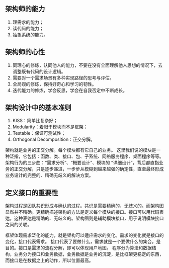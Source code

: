 ## 架构师的能力

1. 理需求的能力；
2. 读代码的能力；
3. 抽象系统的能力。

## 架构师的心性

1. 同理心的修炼，认同他人的能力，不要在没有全面理解他人思想的情况下，去调整既有代码的设计逻辑。
2. 需要对一个需求场景有多种实现路径的思考与评估。
3. 全局观的修炼，保持好奇心和学习的韧性。
4. 迭代能力的修炼，学会反思，学会在自我否定中不断成长。

## 架构设计中的基本准则

1. KISS：简单比复杂好；
2. Modularity：着眼于模块而不是框架；
3. Testable：保证可测试性；
4. Orthogonal Decomposition：正交分解。

架构就是业务的正交分解。每个模块都有它自己的业务。 这里我们说的模块是一种泛指，它包括：函数、类、接口、包、子系统、网络服务程序、桌面程序等等。架构行为的三步曲：“需求分析”、“概要设计”、模块的 “详细设计”，背后都直指业务的正交分解，只是逐步递进，一步步从模糊到越来越强的确定性，直至最终形成业务设计的完整的、精确无歧义的解决方案。

## 定义接口的重要性

架构过程是团队共识形成与确认的过程。共识是需要精确的、无歧义的。而架构图显然并不精确。更精确描述架构的方法是定义每个模块的接口。接口可以用代码表达，这种表达是精确的、无歧义的。架构图则是辅助模块接口，用于说明模块接口之间的关联。

框架体现需求泛化的能力，就是架构可以适应需求的变化。需求的变化就是接口的变化，接口代表需求。 接口代表了要做什么，需求就是一个要做什么的集合，是目的。接口是需求的流程分解，即可以体现用户地图。 程序分为算法和数据结构，业务分为接口和业务数据，业务数据是业务的沉淀，是比框架更稳定的东西，而接口是在数据之上的动作，所以位置最高。
